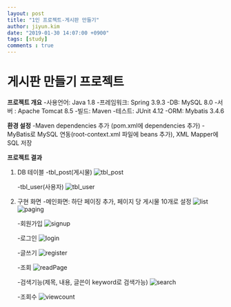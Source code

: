 ```yaml
---
layout: post
title: "1인 프로젝트-게시판 만들기"
author: jiyun.kim
date: "2019-01-30 14:07:00 +0900"
tags: [study]
comments : true
---
```


# 게시판 만들기 프로젝트

**프로젝트 개요**
-사용언어: Java 1.8
-프레임워크: Spring 3.9.3
-DB: MySQL 8.0
-서버 : Apache Tomcat 8.5
-빌드: Maven
-테스트: JUnit 4.12 
-ORM: Mybatis 3.4.6

**환경 설정**
-Maven dependencies 추가 (pom.xml에 dependencies 추가)
-MyBatis로 MySQL 연동(root-context.xml 파일에 beans 추가), XML Mapper에 SQL 저장


**프로젝트 결과**
1. DB 테이블
   -tbl_post(게시물)
   ![tbl_post](./img/tbl_post.png)
   
   -tbl_user(사용자)
   ![tbl_user](./img/tbl_user.png)
  
  
2. 구현 화면
   -메인화면: 하단 페이징 추가, 페이지 당 게시물 10개로 설정
   ![list](./img/list.png)
   ![paging](./img/paging.png)
   
   -회원가입
   ![signup](./img/signup.png)
   
   -로그인
   ![login](./img/login.png)
   
   -글쓰기
   ![register](./img/register.png)
   
   -조회
   ![readPage](./img/readPage.png)
   
   -검색기능(제목, 내용, 글쓴이 keyword로 검색가능)
   ![search](./img/search.png)
   
   -조회수 
   ![viewcount](./img/viewcount.png)
   
   


